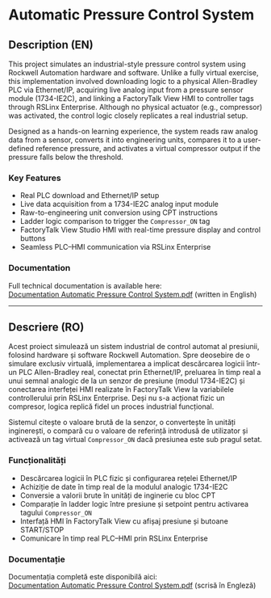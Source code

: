 # Automatic Pressure Control System

## Description (EN)

This project simulates an industrial-style pressure control system using Rockwell Automation hardware and software. Unlike a fully virtual exercise, this implementation involved downloading logic to a physical Allen-Bradley PLC via Ethernet/IP, acquiring live analog input from a pressure sensor module (1734-IE2C), and linking a FactoryTalk View HMI to controller tags through RSLinx Enterprise. Although no physical actuator (e.g., compressor) was activated, the control logic closely replicates a real industrial setup.

Designed as a hands-on learning experience, the system reads raw analog data from a sensor, converts it into engineering units, compares it to a user-defined reference pressure, and activates a virtual compressor output if the pressure falls below the threshold.

### Key Features
- Real PLC download and Ethernet/IP setup  
- Live data acquisition from a 1734-IE2C analog input module  
- Raw-to-engineering unit conversion using CPT instructions  
- Ladder logic comparison to trigger the `Compressor_ON` tag  
- FactoryTalk View Studio HMI with real-time pressure display and control buttons  
- Seamless PLC–HMI communication via RSLinx Enterprise  

### Documentation
Full technical documentation is available here:  
[Documentation Automatic Pressure Control System.pdf](./SRA_P.pdf) (written in English)

---

## Descriere (RO)

Acest proiect simulează un sistem industrial de control automat al presiunii, folosind hardware și software Rockwell Automation. Spre deosebire de o simulare exclusiv virtuală, implementarea a implicat descărcarea logicii într-un PLC Allen-Bradley real, conectat prin Ethernet/IP, preluarea în timp real a unui semnal analogic de la un senzor de presiune (modul 1734-IE2C) și conectarea interfeței HMI realizate în FactoryTalk View la variabilele controllerului prin RSLinx Enterprise. Deși nu s-a acționat fizic un compresor, logica replică fidel un proces industrial funcțional.

Sistemul citește o valoare brută de la senzor, o convertește în unități inginerești, o compară cu o valoare de referință introdusă de utilizator și activează un tag virtual `Compressor_ON` dacă presiunea este sub pragul setat.

### Funcționalități
- Descărcarea logicii în PLC fizic și configurarea rețelei Ethernet/IP  
- Achiziție de date în timp real de la modulul analogic 1734-IE2C  
- Conversie a valorii brute în unități de inginerie cu bloc CPT  
- Comparație în ladder logic între presiune și setpoint pentru activarea tagului `Compressor_ON`  
- Interfață HMI în FactoryTalk View cu afișaj presiune și butoane START/STOP  
- Comunicare în timp real PLC–HMI prin RSLinx Enterprise  

### Documentație
Documentația completă este disponibilă aici:  
[Documentation Automatic Pressure Control System.pdf](./SRA_P.pdf) (scrisă în Engleză)

